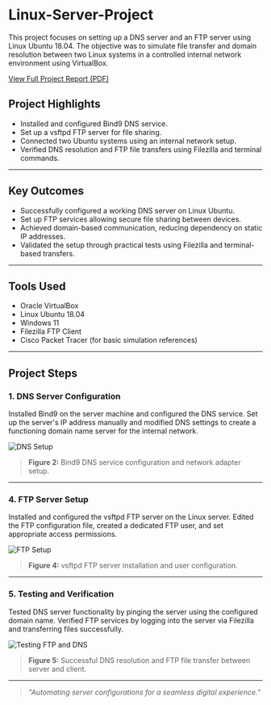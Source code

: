 # Linux-Server-Project

This project focuses on setting up a DNS server and an FTP server using Linux Ubuntu 18.04. The objective was to simulate file transfer and domain resolution between two Linux systems in a controlled internal network environment using VirtualBox.

[View Full Project Report (PDF)](Linux_Project.pdf)

## Project Highlights
- Installed and configured Bind9 DNS service.
- Set up a vsftpd FTP server for file sharing.
- Connected two Ubuntu systems using an internal network setup.
- Verified DNS resolution and FTP file transfers using Filezilla and terminal commands.

---

## Key Outcomes
- Successfully configured a working DNS server on Linux Ubuntu.
- Set up FTP services allowing secure file sharing between devices.
- Achieved domain-based communication, reducing dependency on static IP addresses.
- Validated the setup through practical tests using Filezilla and terminal-based transfers.

---

## Tools Used
- Oracle VirtualBox
- Linux Ubuntu 18.04
- Windows 11
- Filezilla FTP Client
- Cisco Packet Tracer (for basic simulation references)

---

## Project Steps

### 1. DNS Server Configuration
Installed Bind9 on the server machine and configured the DNS service. Set up the server's IP address manually and modified DNS settings to create a functioning domain name server for the internal network.

![DNS Setup](images/dns-configuration.png)
> **Figure 2:** Bind9 DNS service configuration and network adapter setup.

---

### 4. FTP Server Setup
Installed and configured the vsftpd FTP server on the Linux server. Edited the FTP configuration file, created a dedicated FTP user, and set appropriate access permissions.

![FTP Setup](images/ftp-configuration.png)
> **Figure 4:** vsftpd FTP server installation and user configuration.

---

### 5. Testing and Verification
Tested DNS server functionality by pinging the server using the configured domain name. Verified FTP services by logging into the server via Filezilla and transferring files successfully.

![Testing FTP and DNS](images/testing.png)
> **Figure 5:** Successful DNS resolution and FTP file transfer between server and client.

---

> _"Automating server configurations for a seamless digital experience."_
